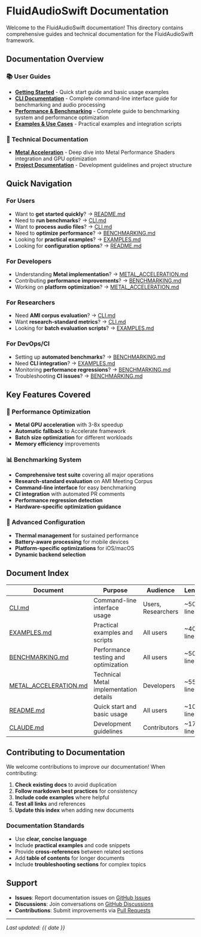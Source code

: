 # FluidAudioSwift Documentation

Welcome to the FluidAudioSwift documentation! This directory contains comprehensive guides and technical documentation for the FluidAudioSwift framework.

## Documentation Overview

### 📚 User Guides

- **[Getting Started](../README.md)** - Quick start guide and basic usage examples
- **[CLI Documentation](CLI.md)** - Complete command-line interface guide for benchmarking and audio processing
- **[Performance & Benchmarking](BENCHMARKING.md)** - Complete guide to benchmarking system and performance optimization
- **[Examples & Use Cases](EXAMPLES.md)** - Practical examples and integration scripts

### 🔧 Technical Documentation

- **[Metal Acceleration](METAL_ACCELERATION.md)** - Deep dive into Metal Performance Shaders integration and GPU optimization
- **[Project Documentation](../CLAUDE.md)** - Development guidelines and project structure

## Quick Navigation

### For Users
- Want to **get started quickly**? → [README.md](../README.md#quick-start)
- Need to **run benchmarks**? → [CLI.md](CLI.md#benchmark-command)
- Want to **process audio files**? → [CLI.md](CLI.md#process-command)
- Need to **optimize performance**? → [BENCHMARKING.md](BENCHMARKING.md#performance-optimization)
- Looking for **practical examples**? → [EXAMPLES.md](EXAMPLES.md)
- Looking for **configuration options**? → [README.md](../README.md#configuration)

### For Developers
- Understanding **Metal implementation**? → [METAL_ACCELERATION.md](METAL_ACCELERATION.md#metal-implementation)
- Contributing **performance improvements**? → [BENCHMARKING.md](BENCHMARKING.md#ci-integration)
- Working on **platform optimization**? → [METAL_ACCELERATION.md](METAL_ACCELERATION.md#platform-considerations)

### For Researchers
- Need **AMI corpus evaluation**? → [CLI.md](CLI.md#ami-dataset-setup)
- Want **research-standard metrics**? → [CLI.md](CLI.md#performance-metrics)
- Looking for **batch evaluation scripts**? → [EXAMPLES.md](EXAMPLES.md#research-benchmarking)

### For DevOps/CI
- Setting up **automated benchmarks**? → [BENCHMARKING.md](BENCHMARKING.md#ci-integration)
- Need **CLI integration**? → [EXAMPLES.md](EXAMPLES.md#integration-examples)
- Monitoring **performance regressions**? → [BENCHMARKING.md](BENCHMARKING.md#understanding-results)
- Troubleshooting **CI issues**? → [BENCHMARKING.md](BENCHMARKING.md#troubleshooting)

## Key Features Covered

### 🚀 Performance Optimization
- **Metal GPU acceleration** with 3-8x speedup
- **Automatic fallback** to Accelerate framework
- **Batch size optimization** for different workloads
- **Memory efficiency** improvements

### 📊 Benchmarking System
- **Comprehensive test suite** covering all major operations
- **Research-standard evaluation** on AMI Meeting Corpus
- **Command-line interface** for easy benchmarking
- **CI integration** with automated PR comments
- **Performance regression detection**
- **Hardware-specific optimization guidance**

### 🔧 Advanced Configuration
- **Thermal management** for sustained performance
- **Battery-aware processing** for mobile devices
- **Platform-specific optimizations** for iOS/macOS
- **Dynamic backend selection**

## Document Index

| Document | Purpose | Audience | Length |
|----------|---------|----------|---------|
| [CLI.md](CLI.md) | Command-line interface usage | Users, Researchers | ~500+ lines |
| [EXAMPLES.md](EXAMPLES.md) | Practical examples and scripts | All users | ~400+ lines |
| [BENCHMARKING.md](BENCHMARKING.md) | Performance testing and optimization | All users | ~500+ lines |
| [METAL_ACCELERATION.md](METAL_ACCELERATION.md) | Technical Metal implementation details | Developers | ~555 lines |
| [README.md](../README.md) | Quick start and basic usage | All users | ~100 lines |
| [CLAUDE.md](../CLAUDE.md) | Development guidelines | Contributors | ~175 lines |

## Contributing to Documentation

We welcome contributions to improve our documentation! When contributing:

1. **Check existing docs** to avoid duplication
2. **Follow markdown best practices** for consistency
3. **Include code examples** where helpful
4. **Test all links** and references
5. **Update this index** when adding new documents

### Documentation Standards

- Use **clear, concise language**
- Include **practical examples** and code snippets
- Provide **cross-references** between related sections
- Add **table of contents** for longer documents
- Include **troubleshooting sections** for complex topics

## Support

- **Issues**: Report documentation issues on [GitHub Issues](https://github.com/FluidInference/FluidAudioSwift/issues)
- **Discussions**: Join conversations on [GitHub Discussions](https://github.com/FluidInference/FluidAudioSwift/discussions)
- **Contributions**: Submit improvements via [Pull Requests](https://github.com/FluidInference/FluidAudioSwift/pulls)

---

*Last updated: {{ date }}*